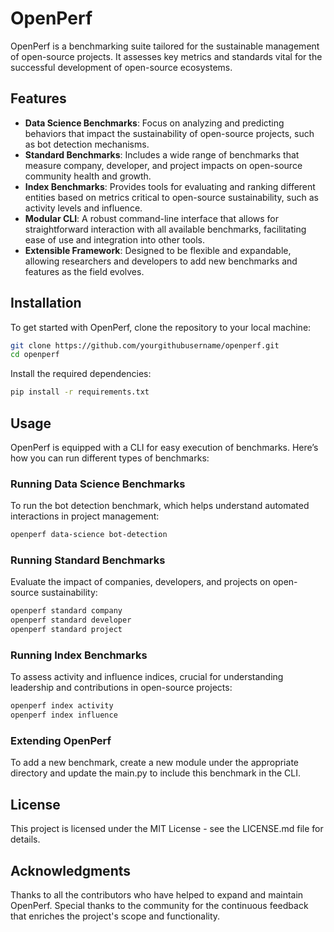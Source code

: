 # OpenPerf

OpenPerf is a benchmarking suite tailored for the sustainable management of open-source projects. It assesses key metrics and standards vital for the successful development of open-source ecosystems.

## Features

- **Data Science Benchmarks**: Focus on analyzing and predicting behaviors that impact the sustainability of open-source projects, such as bot detection mechanisms.
- **Standard Benchmarks**: Includes a wide range of benchmarks that measure company, developer, and project impacts on open-source community health and growth.
- **Index Benchmarks**: Provides tools for evaluating and ranking different entities based on metrics critical to open-source sustainability, such as activity levels and influence.
- **Modular CLI**: A robust command-line interface that allows for straightforward interaction with all available benchmarks, facilitating ease of use and integration into other tools.
- **Extensible Framework**: Designed to be flexible and expandable, allowing researchers and developers to add new benchmarks and features as the field evolves.

## Installation

To get started with OpenPerf, clone the repository to your local machine:

```bash
git clone https://github.com/yourgithubusername/openperf.git
cd openperf
```

Install the required dependencies:

```bash
pip install -r requirements.txt
```

## Usage

OpenPerf is equipped with a CLI for easy execution of benchmarks. Here’s how you can run different types of benchmarks:

### Running Data Science Benchmarks
To run the bot detection benchmark, which helps understand automated interactions in project management:
```bash
openperf data-science bot-detection
```

### Running Standard Benchmarks
Evaluate the impact of companies, developers, and projects on open-source sustainability:
```bash
openperf standard company
openperf standard developer
openperf standard project
```

### Running Index Benchmarks
To assess activity and influence indices, crucial for understanding leadership and contributions in open-source projects:
```bash
openperf index activity
openperf index influence
```

### Extending OpenPerf
To add a new benchmark, create a new module under the appropriate directory and update the main.py to include this benchmark in the CLI.

## License
This project is licensed under the MIT License - see the LICENSE.md file for details.

## Acknowledgments
Thanks to all the contributors who have helped to expand and maintain OpenPerf.
Special thanks to the community for the continuous feedback that enriches the project's scope and functionality.
